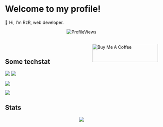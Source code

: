 # Welcome to my profile!
👋 Hi, I’m RzR, web developer.

<p align="center"> <img src="https://komarev.com/ghpvc/?username=I-RzR-I&label=%20Profile%20views%20&color=red&style=for-the-badge" alt="ProfileViews" /> 
</p>
<br />
<div style="float:right">
    <a href="https://www.buymeacoffee.com/RzR0" target="_blank"><img src="https://cdn.buymeacoffee.com/buttons/v2/default-yellow.png" alt="Buy Me A Coffee" style="height: 60px !important;width: 217px !important;" ></a>
</div>
<br />

## Some techstat

![](https://img.shields.io/badge/Editor-VS-informational?style=for-the-badge&logo=visualstudio&logoColor=white&color=blue)
![](https://img.shields.io/badge/Editor-VS%20Code-informational?style=for-the-badge&logo=visualstudiocode&logoColor=white&color=blue)


![](https://img.shields.io/badge/Language-C%23-informational?style=for-the-badge&logo=csharp&logoColor=white&color=blue)

![](https://img.shields.io/badge/Framework-.NET-informational?style=for-the-badge&logo=dotnet&logoColor=white&color=red)

## Stats
<div align="center">
  <a href="https://github.com/I-RzR-I">
  <img align="center" src="https://github-readme-stats.vercel.app/api/top-langs/?username=I-RzR-I&hide=java,html,tex&title_color=ffffff&text_color=c9cacc&icon_color=2bbc8a&bg_color=1d1f21&langs_count=5" />
</div>
